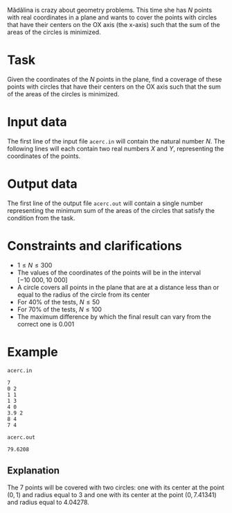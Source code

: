 Mădălina is crazy about geometry problems. This time she has $N$ points with real coordinates in a plane and wants to cover the points with circles that have their centers on the OX axis (the x-axis) such that the sum of the areas of the circles is minimized.

# Task

Given the coordinates of the $N$ points in the plane, find a coverage of these points with circles that have their centers on the OX axis such that the sum of the areas of the circles is minimized.

# Input data

The first line of the input file `acerc.in` will contain the natural number $N$. The following lines will each contain two real numbers $X$ and $Y$, representing the coordinates of the points.

# Output data

The first line of the output file `acerc.out` will contain a single number representing the minimum sum of the areas of the circles that satisfy the condition from the task.

# Constraints and clarifications

* $1 \leq N \leq 300$
* The values of the coordinates of the points will be in the interval $[-10\ 000, 10\ 000]$
* A circle covers all points in the plane that are at a distance less than or equal to the radius of the circle from its center
* For $40\%$ of the tests, $N \leq 50$
* For $70\%$ of the tests, $N \leq 100$
* The maximum difference by which the final result can vary from the correct one is $0.001$

# Example

`acerc.in`
```
7
0 2
1 1
1 3
4 0
3.9 2
8 4
7 4
```

`acerc.out`
```
79.6208
```

## Explanation

The 7 points will be covered with two circles: one with its center at the point $(0, 1)$ and radius equal to $3$ and one with its center at the point $(0, 7.41341)$ and radius equal to $4.04278$.